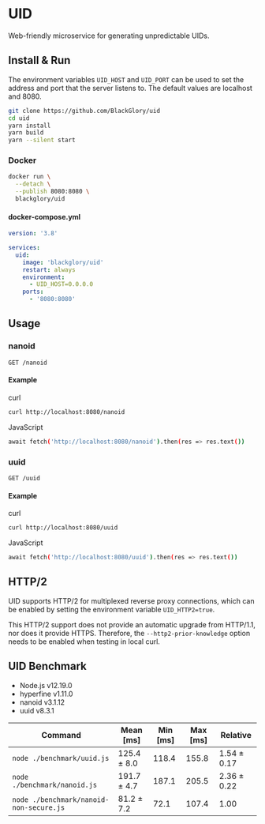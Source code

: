 # UID
Web-friendly microservice for generating unpredictable UIDs.

## Install & Run
The environment variables `UID_HOST` and `UID_PORT` can be used to set the address and port that the server listens to. The default values are localhost and 8080.

```sh
git clone https://github.com/BlackGlory/uid
cd uid
yarn install
yarn build
yarn --silent start
```

### Docker
```sh
docker run \
  --detach \
  --publish 8080:8080 \
  blackglory/uid
```

#### docker-compose.yml
```yml
version: '3.8'

services:
  uid:
    image: 'blackglory/uid'
    restart: always
    environment:
      - UID_HOST=0.0.0.0
    ports:
      - '8080:8080'
```

## Usage
### nanoid
`GET /nanoid`

#### Example
curl
```sh
curl http://localhost:8080/nanoid
```

JavaScript
```sh
await fetch('http://localhost:8080/nanoid').then(res => res.text())
```

### uuid
`GET /uuid`

#### Example
curl
```sh
curl http://localhost:8080/uuid
```

JavaScript
```sh
await fetch('http://localhost:8080/uuid').then(res => res.text())
```

## HTTP/2
UID supports HTTP/2 for multiplexed reverse proxy connections, which can be enabled by setting the environment variable `UID_HTTP2=true`.

This HTTP/2 support does not provide an automatic upgrade from HTTP/1.1, nor does it provide HTTPS.
Therefore, the `--http2-prior-knowledge` option needs to be enabled when testing in local curl.

## UID Benchmark
- Node.js v12.19.0
- hyperfine v1.11.0
- nanoid v3.1.12
- uuid v8.3.1

| Command | Mean [ms] | Min [ms] | Max [ms] | Relative |
|---|---|---|---|---|
| `node ./benchmark/uuid.js` | 125.4 ± 8.0 | 118.4 | 155.8 | 1.54 ± 0.17 |
| `node ./benchmark/nanoid.js` | 191.7 ± 4.7 | 187.1 | 205.5 | 2.36 ± 0.22 |
| `node ./benchmark/nanoid-non-secure.js` | 81.2 ± 7.2 | 72.1 | 107.4 | 1.00 |
